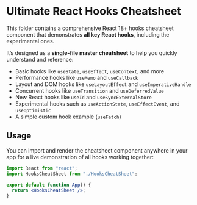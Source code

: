 # Ultimate React Hooks Cheatsheet

This folder contains a comprehensive React 18+ hooks cheatsheet component that demonstrates **all key React hooks**, including the experimental ones.

It’s designed as a **single-file master cheatsheet** to help you quickly understand and reference:

- Basic hooks like `useState`, `useEffect`, `useContext`, and more
- Performance hooks like `useMemo` and `useCallback`
- Layout and DOM hooks like `useLayoutEffect` and `useImperativeHandle`
- Concurrent hooks like `useTransition` and `useDeferredValue`
- New React hooks like `useId` and `useSyncExternalStore`
- Experimental hooks such as `useActionState`, `useEffectEvent`, and `useOptimistic`
- A simple custom hook example (`useFetch`)

## Usage

You can import and render the cheatsheet component anywhere in your app for a live demonstration of all hooks working together:

```jsx
import React from "react";
import HooksCheatSheet from "./HooksCheatSheet";

export default function App() {
  return <HooksCheatSheet />;
}
